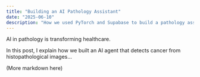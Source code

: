```yaml
---
title: "Building an AI Pathology Assistant"
date: "2025-06-10"
description: "How we used PyTorch and Supabase to build a pathology assistant."
---
```


AI in pathology is transforming healthcare.

In this post, I explain how we built an AI agent that detects cancer from histopathological images...

(More markdown here)
